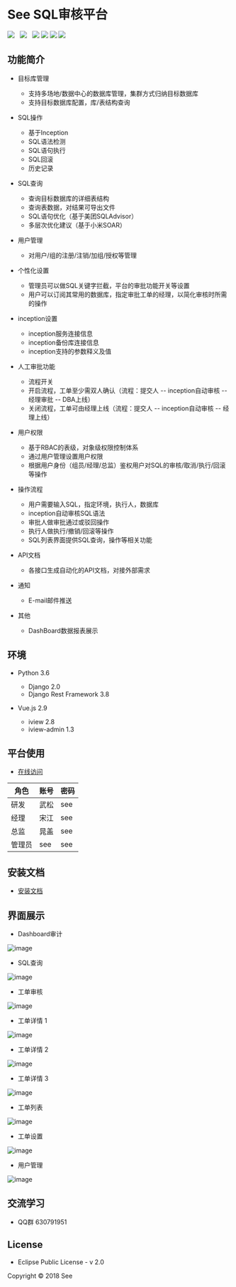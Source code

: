 
# See SQL审核平台

![](https://img.shields.io/badge/build-release-brightgreen.svg)  
![](https://img.shields.io/badge/version-v1.0.0-brightgreen.svg)  
![](https://img.shields.io/badge/vue.js-2.9.1-brightgreen.svg) 
![](https://img.shields.io/badge/iview-2.8.0-brightgreen.svg?style=flat-square) 
![](https://img.shields.io/badge/python-3.6-brightgreen.svg)
![](https://img.shields.io/badge/Django-2.0-brightgreen.svg)

## 功能简介

- 目标库管理
    - 支持多场地/数据中心的数据库管理，集群方式归纳目标数据库
    - 支持目标数据库配置，库/表结构查询
- SQL操作
    - 基于Inception
    - SQL语法检测
    - SQL语句执行
    - SQL回滚
    - 历史记录
- SQL查询
    - 查询目标数据库的详细表结构
    - 查询表数据，对结果可导出文件
    - SQL语句优化（基于美团SQLAdvisor）
    - 多层次优化建议（基于小米SOAR）
- 用户管理
    - 对用户/组的注册/注销/加组/授权等管理
- 个性化设置
    - 管理员可以做SQL关键字拦截，平台的审批功能开关等设置
    - 用户可以订阅其常用的数据库，指定审批工单的经理，以简化审核时所需的操作
- inception设置
    - inception服务连接信息
    - inception备份库连接信息
    - inception支持的参数释义及值
- 人工审批功能
    - 流程开关
    - 开启流程，工单至少需双人确认（流程：提交人 -- inception自动审核 -- 经理审批 -- DBA上线）
    - 关闭流程，工单可由经理上线（流程：提交人 -- inception自动审核 -- 经理上线）
- 用户权限
    - 基于RBAC的表级，对象级权限控制体系
    - 通过用户管理设置用户权限
    - 根据用户身份（组员/经理/总监）鉴权用户对SQL的审核/取消/执行/回滚等操作
- 操作流程
    - 用户需要输入SQL，指定环境，执行人，数据库
    - inception自动审核SQL语法
    - 审批人做审批通过或驳回操作
    - 执行人做执行/撤销/回滚等操作
    - SQL列表界面提供SQL查询，操作等相关功能

- API文档
    - 各接口生成自动化的API文档，对接外部需求
    
- 通知
    - E-mail邮件推送
- 其他
    - DashBoard数据报表展示

## 环境

- Python 3.6
    - Django 2.0
    - Django Rest Framework 3.8
    
- Vue.js 2.9
    - iview 2.8
    - iview-admin 1.3

## 平台使用
- [在线访问](http://47.105.160.188:8080)
  
|  角色 | 账号 | 密码 |
| --- | --- | --- |
|  研发| 武松 | see |
|  经理| 宋江 | see |
|  总监| 晁盖 | see |
|  管理员| see | see |

## 安装文档
- [安装文档](https://github.com/myide/see/blob/master/frontend/src/files/install.md)

## 界面展示

- Dashboard审计

![image](https://github.com/myide/see/blob/master/frontend/src/images/github/dashboard.png)

- SQL查询

![image](https://github.com/myide/see/blob/master/frontend/src/images/github/query.png)

- 工单审核

![image](https://github.com/myide/see/blob/master/frontend/src/images/github/check.png)

- 工单详情 1

![image](https://github.com/myide/see/blob/master/frontend/src/images/github/detail1.png)

- 工单详情 2

![image](https://github.com/myide/see/blob/master/frontend/src/images/github/detail2.png)

- 工单详情 3

![image](https://github.com/myide/see/blob/master/frontend/src/images/github/detail3.png)

- 工单列表

![image](https://github.com/myide/see/blob/master/frontend/src/images/github/list.png)

- 工单设置

![image](https://github.com/myide/see/blob/master/frontend/src/images/github/platsettings.png)

- 用户管理

![image](https://github.com/myide/see/blob/master/frontend/src/images/github/user.png)


## 交流学习
- QQ群 630791951

## License

- Eclipse Public License - v 2.0

Copyright © 2018 See


